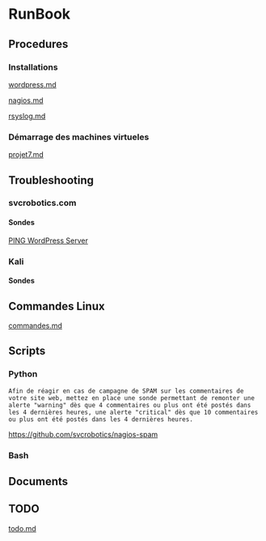 # RunBook

## Procedures

### Installations

<a href="https://github.com/svcrobotics/runbook/blob/master/procedures/installations/wordpress.md" title="wordpress.md">wordpress.md</a>

<a href="https://github.com/svcrobotics/runbook/blob/master/procedures/installations/nagios.md" title="nagios.md">nagios.md</a>

<a href="https://github.com/svcrobotics/runbook/blob/master/procedures/installations/rsyslog.md" title="rsyslog.md">rsyslog.md</a>

### Démarrage des machines virtueles

<a href="https://github.com/svcrobotics/runbook/blob/master/procedures/demarrage_machines_virtuelles/projet7.md" title="projet7.md">projet7.md</a>

## Troubleshooting

### svcrobotics.com

#### Sondes

<a href="https://github.com/svcrobotics/runbook/blob/master/troubleshooting/wordpress_is_down.md" title="PING WordPress Server">PING WordPress Server</a>

### Kali

#### Sondes

## Commandes Linux

<a href="https://github.com/svcrobotics/runbook/blob/master/commandes_linux/commandes.md" title="commandes.md">commandes.md</a>

## Scripts

### Python

    Afin de réagir en cas de campagne de SPAM sur les commentaires de votre site web, mettez en place une sonde permettant de remonter une alerte "warning" dès que 4 commentaires ou plus ont été postés dans les 4 dernières heures, une alerte "critical" dès que 10 commentaires ou plus ont été postés dans les 4 dernières heures.

<a href="https://github.com/svcrobotics/nagios-spam" title="nagios-spam">https://github.com/svcrobotics/nagios-spam</a>

### Bash


## Documents

## TODO

<a href="https://github.com/svcrobotics/runbook/blob/master/todo/todo.md" title="todo.md">todo.md</a>
